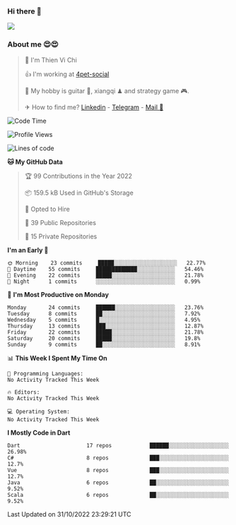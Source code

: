 ### Hi there 👋
![](https://media1.tenor.com/images/9aa4aee77151757a310fcdb4b8fd2a0a/tenor.gif?itemid=12671405)

### About me 😍😍

> 🙎 I'm Thien Vi Chi
> 
> 👍 I'm working at [4pet-social](https://github.com/4pet-social)
>
> 🥞 My hobby is guitar 🎸, xiangqi ♟ and strategy game 🎮.
> 
> ✈ How to find me? [Linkedin](https://www.linkedin.com/in/tvc12/) - [Telegram](https://t.me/yeutham212) - [Mail 📧](mailto:meomeocf98@gmail.com)
> 

<!--START_SECTION:waka-->
![Code Time](http://img.shields.io/badge/Code%20Time-3%2C656%20hrs%2047%20mins-blue)

![Profile Views](http://img.shields.io/badge/Profile%20Views-13-blue)

![Lines of code](https://img.shields.io/badge/From%20Hello%20World%20I%27ve%20Written-568%20Thousand%20lines%20of%20code-blue)

**🐱 My GitHub Data** 

> 🏆 99 Contributions in the Year 2022
 > 
> 📦 159.5 kB Used in GitHub's Storage 
 > 
> 💼 Opted to Hire
 > 
> 📜 39 Public Repositories 
 > 
> 🔑 15 Private Repositories  
 > 
**I'm an Early 🐤** 

```text
🌞 Morning    23 commits     █████░░░░░░░░░░░░░░░░░░░░   22.77% 
🌆 Daytime    55 commits     █████████████░░░░░░░░░░░░   54.46% 
🌃 Evening    22 commits     █████░░░░░░░░░░░░░░░░░░░░   21.78% 
🌙 Night      1 commits      ░░░░░░░░░░░░░░░░░░░░░░░░░   0.99%

```
📅 **I'm Most Productive on Monday** 

```text
Monday       24 commits     ██████░░░░░░░░░░░░░░░░░░░   23.76% 
Tuesday      8 commits      ██░░░░░░░░░░░░░░░░░░░░░░░   7.92% 
Wednesday    5 commits      █░░░░░░░░░░░░░░░░░░░░░░░░   4.95% 
Thursday     13 commits     ███░░░░░░░░░░░░░░░░░░░░░░   12.87% 
Friday       22 commits     █████░░░░░░░░░░░░░░░░░░░░   21.78% 
Saturday     20 commits     █████░░░░░░░░░░░░░░░░░░░░   19.8% 
Sunday       9 commits      ██░░░░░░░░░░░░░░░░░░░░░░░   8.91%

```


📊 **This Week I Spent My Time On** 

```text
💬 Programming Languages: 
No Activity Tracked This Week

🔥 Editors: 
No Activity Tracked This Week

💻 Operating System: 
No Activity Tracked This Week

```

**I Mostly Code in Dart** 

```text
Dart                     17 repos            ██████░░░░░░░░░░░░░░░░░░░   26.98% 
C#                       8 repos             ███░░░░░░░░░░░░░░░░░░░░░░   12.7% 
Vue                      8 repos             ███░░░░░░░░░░░░░░░░░░░░░░   12.7% 
Java                     6 repos             ██░░░░░░░░░░░░░░░░░░░░░░░   9.52% 
Scala                    6 repos             ██░░░░░░░░░░░░░░░░░░░░░░░   9.52%

```



 Last Updated on 31/10/2022 23:29:21 UTC
<!--END_SECTION:waka-->